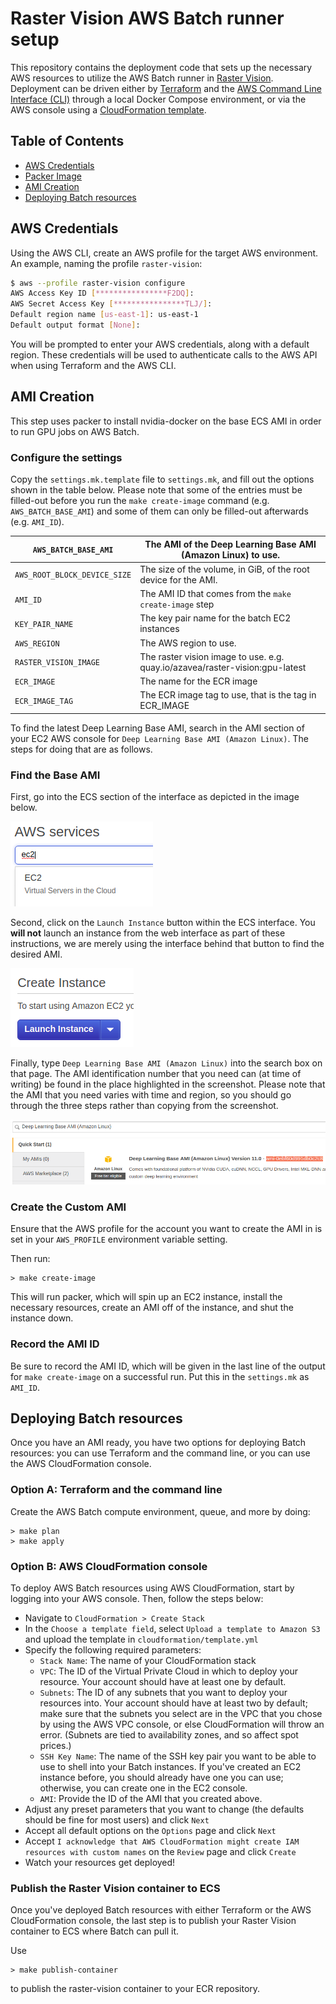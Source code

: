 # Raster Vision AWS Batch runner setup

This repository contains the deployment code that sets up the necessary AWS resources to utilize the AWS Batch runner in [Raster Vision](https://rastervision.io). Deployment can be driven either by [Terraform](https://terraform.io/) and the [AWS Command Line Interface (CLI)](http://aws.amazon.com/cli/) through a local Docker Compose environment, or via the AWS console using a [CloudFormation template](https://aws.amazon.com/cloudformation/aws-cloudformation-templates/).

## Table of Contents ##

* [AWS Credentials](#aws-credentials)
* [Packer Image](#packer-docker-image)
* [AMI Creation](#ami-creation)
* [Deploying Batch resources](#deploying-batch-resources)

## AWS Credentials ##

Using the AWS CLI, create an AWS profile for the target AWS environment. An example, naming the profile `raster-vision`:

```bash
$ aws --profile raster-vision configure
AWS Access Key ID [****************F2DQ]:
AWS Secret Access Key [****************TLJ/]:
Default region name [us-east-1]: us-east-1
Default output format [None]:
```

You will be prompted to enter your AWS credentials, along with a default region. These credentials will be used to authenticate calls to the AWS API when using Terraform and the AWS CLI.


## AMI Creation ##

This step uses packer to install nvidia-docker on the base ECS AMI
in order to run GPU jobs on AWS Batch.

### Configure the settings ###

Copy the `settings.mk.template` file to `settings.mk`, and fill out the options shown in the table below.
Please note that some of the entries must be filled-out before you run the `make create-image` command (e.g. `AWS_BATCH_BASE_AMI`)
and some of them can only be filled-out afterwards (e.g. `AMI_ID`).

| `AWS_BATCH_BASE_AMI`         | The AMI of the Deep Learning Base AMI (Amazon Linux) to use.                 |
|------------------------------|------------------------------------------------------------------------------|
| `AWS_ROOT_BLOCK_DEVICE_SIZE` | The size of the volume, in GiB, of the root device for the AMI.              |
| `AMI_ID`                     | The AMI ID that comes from the `make create-image` step                      |
| `KEY_PAIR_NAME`              | The key pair name for the batch EC2 instances                                |
| `AWS_REGION`                 | The AWS region to use.                                                       |
| `RASTER_VISION_IMAGE`        | The raster vision image to use. e.g. quay.io/azavea/raster-vision:gpu-latest |
| `ECR_IMAGE`                  | The name for the ECR image                                                   |
| `ECR_IMAGE_TAG`              | The ECR image tag to use, that is the tag in ECR_IMAGE                       |

To find the latest Deep Learning Base AMI, search in the AMI section of your EC2 AWS console for
`Deep Learning Base AMI (Amazon Linux)`.
The steps for doing that are as follows.

### Find the Base AMI ###

First, go into the ECS section of the interface as depicted in the image below.

![ecs](/docs/images/1.png)

Second, click on the `Launch Instance` button within the ECS interface.
You **will not** launch an instance from the web interface as part of these instructions,
we are merely using the interface behind that button to find the desired AMI.

![launch instance](/docs/images/2.png)

Finally, type `Deep Learning Base AMI (Amazon Linux)` into the search box on that page.
The AMI identification number that you need can (at time of writing) be found in the place highlighted in the screenshot.
Please note that the AMI that you need varies with time and region,
so you should go through the three steps rather than copying from the screenshot.

![find ami](/docs/images/3.png)

### Create the Custom AMI ###

Ensure that the AWS profile for the account you want to create the AMI in is set in your `AWS_PROFILE`
environment variable setting.

Then run:
```shell
> make create-image
```

This will run packer, which will spin up an EC2 instance, install the necessary resources, create an AMI
off of the instance, and shut the instance down.

### Record the AMI ID ###

Be sure to record the AMI ID, which will be given in the last line of the output for `make create-image`
on a successful run. Put this in the `settings.mk` as `AMI_ID`.

## Deploying Batch resources ##

Once you have an AMI ready, you have two options for deploying Batch resources: you can use Terraform and the command line, or you can use the AWS CloudFormation console.

### Option A: Terraform and the command line

Create the AWS Batch compute environment, queue, and more by doing:

```shell
> make plan
> make apply
```

### Option B: AWS CloudFormation console

To deploy AWS Batch resources using AWS CloudFormation, start by logging into your AWS console. Then, follow the steps below:

- Navigate to `CloudFormation > Create Stack`
- In the `Choose a template field`, select `Upload a template to Amazon S3` and upload the template in `cloudformation/template.yml`
- Specify the following required parameters:
    - `Stack Name`: The name of your CloudFormation stack
    - `VPC`: The ID of the Virtual Private Cloud in which to deploy your resource. Your account should have at least one by default.
    - `Subnets`: The ID of any subnets that you want to deploy your resources into. Your account should have at least two by default; make sure that the subnets you select are in the VPC that you chose by using the AWS VPC console, or else CloudFormation will throw an error. (Subnets are tied to availability zones, and so affect spot prices.)
    - `SSH Key Name`: The name of the SSH key pair you want to be able to use to shell into your Batch instances. If you've created an EC2 instance before, you should already have one you can use; otherwise, you can create one in the EC2 console.
    - `AMI`: Provide the ID of the AMI that you created above.
- Adjust any preset parameters that you want to change (the defaults should be fine for most users) and click `Next`
- Accept all default options on the `Options` page and click `Next`
- Accept `I acknowledge that AWS CloudFormation might create IAM resources with custom names` on the `Review` page and click `Create`
- Watch your resources get deployed!

### Publish the Raster Vision container to ECS 

Once you've deployed Batch resources with either Terraform or the AWS CloudFormation console, the last step is to publish your Raster Vision container to ECS where Batch can pull it.

Use

```shell
> make publish-container
```

to publish the raster-vision container to your ECR repository.
